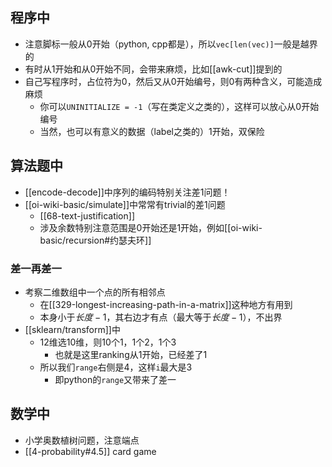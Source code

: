 ## 程序中
- 注意脚标一般从0开始（python, cpp都是），所以`vec[len(vec)]`一般是越界的
- 有时从1开始和从0开始不同，会带来麻烦，比如[[awk-cut]]提到的
- 自己写程序时，占位符为0，然后又从0开始编号，则0有两种含义，可能造成麻烦
    - 你可以`UNINITIALIZE = -1`（写在类定义之类的），这样可以放心从0开始编号
    - 当然，也可以有意义的数据（label之类的）1开始，双保险
## 算法题中
- [[encode-decode]]中序列的编码特别关注差1问题！
- [[oi-wiki-basic/simulate]]中常常有trivial的差1问题
  - [[68-text-justification]]
  - 涉及余数特别注意范围是0开始还是1开始，例如[[oi-wiki-basic/recursion#约瑟夫环]]
### 差一再差一
- 考察二维数组中一个点的所有相邻点
  - 在[[329-longest-increasing-path-in-a-matrix]]这种地方有用到
  - 本身小于$长度-1$，其右边才有点（最大等于$长度-1$），不出界
- [[sklearn/transform]]中
  - 12维选10维，则10个1，1个2，1个3
    - 也就是这里ranking从1开始，已经差了1
  - 所以我们`range`右侧是4，这样`i`最大是3
    - 即python的`range`又带来了差一
## 数学中
- 小学奥数植树问题，注意端点
- [[4-probability#4.5]] card game